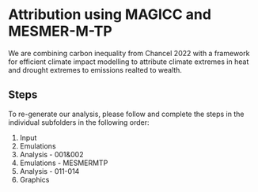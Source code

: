 # Attribution using MAGICC and MESMER-M-TP

We are combining carbon inequality from Chancel 2022 with a framework for efficient climate impact 
modelling to attribute climate extremes in heat and drought extremes to emissions realted to 
wealth.

## Steps 

To re-generate our analysis, please follow and complete the steps in the individual subfolders in the following order: 

1. Input 
2. Emulations 
3. Analysis - 001&002
4. Emulations - MESMERMTP 
5. Analysis - 011-014
6. Graphics 
